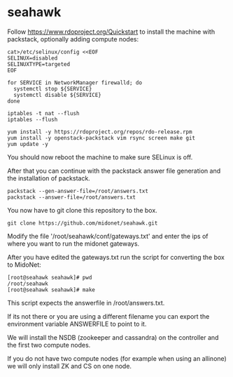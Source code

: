 # seahawk
Follow https://www.rdoproject.org/Quickstart to install the machine with packstack, optionally adding compute nodes:

```
cat>/etc/selinux/config <<EOF
SELINUX=disabled
SELINUXTYPE=targeted
EOF

for SERVICE in NetworkManager firewalld; do
  systemctl stop ${SERVICE}
  systemctl disable ${SERVICE}
done

iptables -t nat --flush
iptables --flush

yum install -y https://rdoproject.org/repos/rdo-release.rpm
yum install -y openstack-packstack vim rsync screen make git
yum update -y
```
You should now reboot the machine to make sure SELinux is off.

After that you can continue with the packstack answer file generation and the installation of packstack.
```
packstack --gen-answer-file=/root/answers.txt
packstack --answer-file=/root/answers.txt
```

You now have to git clone this repository to the box.
```
git clone https://github.com/midonet/seahawk.git
```
Modify the file '/root/seahawk/conf/gateways.txt' and enter the ips of where you want to run the midonet gateways.

After you have edited the gateways.txt run the script for converting the box to MidoNet:
```
[root@seahawk seahawk]# pwd
/root/seahawk
[root@seahawk seahawk]# make
```
This script expects the answerfile in /root/answers.txt.

If its not there or you are using a different filename you can export the environment variable ANSWERFILE to point to it.

We will install the NSDB (zookeeper and cassandra) on the controller and the first two compute nodes.

If you do not have two compute nodes (for example when using an allinone) we will only install ZK and CS on one node.

